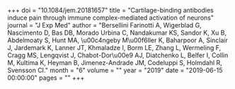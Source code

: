 +++
doi = "10.1084/jem.20181657"
title = "Cartilage-binding antibodies induce pain through immune complex-mediated activation of neurons"
journal = "J Exp Med"
author = "Bersellini Farinotti A, Wigerblad G, Nascimento D, Bas DB, Morado Urbina C, Nandakumar KS, Sandor K, Xu B, Abdelmoaty S, Hunt MA, \u00c4ngeby M\u00f6ller K, Baharpoor A, Sinclair J, Jardemark K, Lanner JT, Khmaladze I, Borm LE, Zhang L, Wermeling F, Cragg MS, Lengqvist J, Chabot-Dor\u00e9 AJ, Diatchenko L, Belfer I, Collin M, Kultima K, Heyman B, Jimenez-Andrade JM, Codeluppi S, Holmdahl R, Svensson CI."
month = "6"
volume = ""
year = "2019"
date = "2019-06-15 00:00:00"
pages = ""
+++

